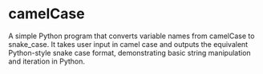 # camelCase
A simple Python program that converts variable names from camelCase to snake_case. It takes user input in camel case and outputs the equivalent Python-style snake case format, demonstrating basic string manipulation and iteration in Python.

